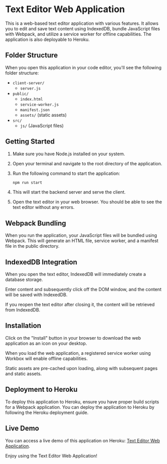 # Text Editor Web Application

This is a web-based text editor application with various features. It allows you to edit and save text content using IndexedDB, bundle JavaScript files with Webpack, and utilize a service worker for offline capabilities. The application is also deployable to Heroku.

## Folder Structure

When you open this application in your code editor, you'll see the following folder structure:

- `client-server/`
    - `server.js`
- `public/`
    - `index.html`
    - `service-worker.js`
    - `manifest.json`
    - `assets/` (static assets)
- `src/`
    - `js/` (JavaScript files)

## Getting Started

1. Make sure you have Node.js installed on your system.

2. Open your terminal and navigate to the root directory of the application.

3. Run the following command to start the application:

   ```bash
   npm run start

4. This will start the backend server and serve the client.

5. Open the text editor in your web browser. You should be able to see the text editor without any errors.

## Webpack Bundling
When you run the application, your JavaScript files will be bundled using Webpack. This will generate an HTML file, service worker, and a manifest file in the public directory.

## IndexedDB Integration
When you open the text editor, IndexedDB will immediately create a database storage.

Enter content and subsequently click off the DOM window, and the content will be saved with IndexedDB.

If you reopen the text editor after closing it, the content will be retrieved from IndexedDB.

## Installation
Click on the "Install" button in your browser to download the web application as an icon on your desktop.

When you load the web application, a registered service worker using Workbox will enable offline capabilities.

Static assets are pre-cached upon loading, along with subsequent pages and static assets.

## Deployment to Heroku
To deploy this application to Heroku, ensure you have proper build scripts for a Webpack application. You can deploy the application to Heroku by following the Heroku deployment guide.

## Live Demo
You can access a live demo of this application on Heroku: [Text Editor Web Application](https://sleepy-eyrie-91915-d97e8d8e4249.herokuapp.com/).

Enjoy using the Text Editor Web Application!


